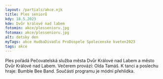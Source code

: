 ```yaml
---
layout: /partials/akce.njk
title: Ples seniorů
kdy: 18.5.2023
kde: Dvůr králové nad labem
fotomin: akce/plessenioru.jpg
fotomax: akce/plessenioru.jpg
alt: detsky den
myTags: akce HudbaDivadlo ProDospele Spolecenske kveten2023
tags: akce
---
```


Ples pořádá Pečovatelská služba města Dvůr Králové nad Labem a město Dvůr Králové nad Labem. Večerem provází: Olda Tamáš. K tanci a poslechu hraje: Bumble Bee Band. Součástí programu je módní přehlídka.